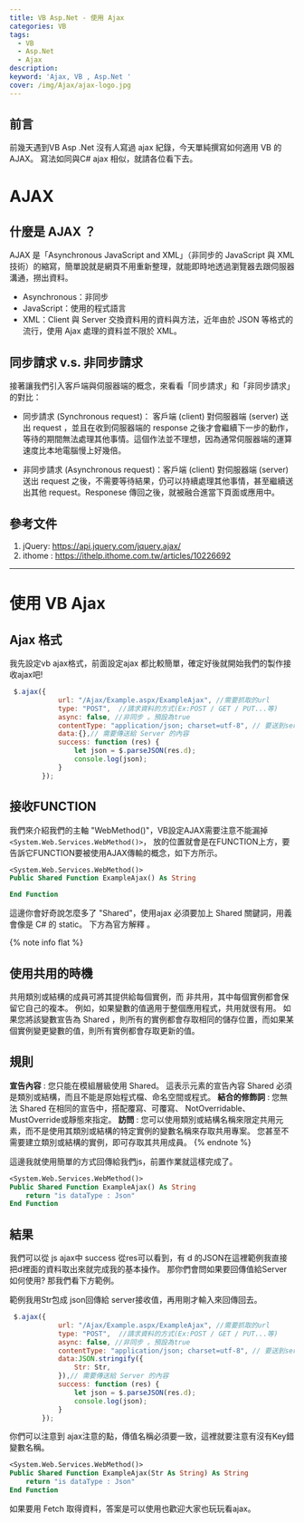 ```yaml
---
title: VB Asp.Net - 使用 Ajax
categories: VB
tags: 
  - VB
  - Asp.Net
  - Ajax
description:
keyword: 'Ajax, VB , Asp.Net '
cover: /img/Ajax/ajax-logo.jpg
---
```



## 前言
前幾天遇到VB Asp .Net 沒有人寫過 ajax 紀錄，今天單純撰寫如何適用 VB 的 AJAX。
寫法如同與C# ajax 相似，就請各位看下去。


# AJAX
## 什麼是 AJAX ？
AJAX 是「Asynchronous JavaScript and XML」（非同步的 JavaScript 與 XML 技術）的縮寫，簡單說就是網頁不用重新整理，就能即時地透過瀏覽器去跟伺服器溝通，撈出資料。
- Asynchronous：非同步
- JavaScript：使用的程式語言
- XML：Client 與 Server 交換資料用的資料與方法，近年由於 JSON 等格式的流行，使用 Ajax 處理的資料並不限於 XML。

## 同步請求 v.s. 非同步請求
接著讓我們引入客戶端與伺服器端的概念，來看看「同步請求」和「非同步請求」的對比：
- 同步請求 (Synchronous request)： 客戶端 (client) 對伺服器端 (server) 送出 request ，並且在收到伺服器端的 response 之後才會繼續下一步的動作，等待的期間無法處理其他事情。這個作法並不理想，因為通常伺服器端的運算速度比本地電腦慢上好幾倍。

- 非同步請求 (Asynchronous request)：客戶端 (client) 對伺服器端 (server) 送出 request 之後，不需要等待結果，仍可以持續處理其他事情，甚至繼續送出其他 request。Responese 傳回之後，就被融合進當下頁面或應用中。

## 參考文件
1. jQuery: https://api.jquery.com/jquery.ajax/
2. ithome : https://ithelp.ithome.com.tw/articles/10226692
---

# 使用 VB Ajax
## Ajax 格式
我先設定vb ajax格式，前面設定ajax 都比較簡單，確定好後就開始我們的製作接收ajax吧!
```js
 $.ajax({
            url: "/Ajax/Example.aspx/ExampleAjax", //需要抓取的url 
            type: "POST",  //請求資料的方式(Ex:POST / GET / PUT...等)
            async: false, //非同步 。預設為true
            contentType: "application/json; charset=utf-8", // 要送到server的資料型態
            data:{},// 需要傳送給 Server 的內容
            success: function (res) {
                let json = $.parseJSON(res.d);
                console.log(json);
            }
        });
```

## 接收FUNCTION
我們來介紹我們的主軸 "WebMethod()"，VB設定AJAX需要注意不能漏掉 ```<System.Web.Services.WebMethod()>```，
放的位置就會是在FUNCTION上方，要告訴它FUNCTION要被使用AJAX傳輸的概念，如下方所示。
```vb
<System.Web.Services.WebMethod()>
Public Shared Function ExampleAjax() As String

End Function
```
這邊你會好奇說怎麼多了 "Shared"，使用ajax 必須要加上 Shared 關鍵詞，用義會像是 C# 的 static。
下方為官方解釋 。

{% note info flat %}
  ## 使用共用的時機
  共用類別或結構的成員可將其提供給每個實例，而 非共用，其中每個實例都會保留它自己的複本。 例如，如果變數的值適用于整個應用程式，共用就很有用。 如果您將該變數宣告為 Shared ，則所有的實例都會存取相同的儲存位置，而如果某個實例變更變數的值，則所有實例都會存取更新的值。

  ## 規則
  **宣告內容** : 您只能在模組層級使用 Shared。 這表示元素的宣告內容 Shared 必須是類別或結構，而且不能是原始程式檔、命名空間或程式。
  **結合的修飾詞** : 您無法 Shared 在相同的宣告中，搭配覆寫、可覆寫、 NotOverridable、 MustOverride或靜態來指定。
  **訪問** : 您可以使用類別或結構名稱來限定共用元素，而不是使用其類別或結構的特定實例的變數名稱來存取共用專案。 您甚至不需要建立類別或結構的實例，即可存取其共用成員。
{% endnote %}

這邊我就使用簡單的方式回傳給我們js，前置作業就這樣完成了。 
```vb
<System.Web.Services.WebMethod()>
Public Shared Function ExampleAjax() As String
    return "is dataType : Json"
End Function
```

## 結果
我們可以從 js ajax中 success 從res可以看到，有 d 的JSON在這裡範例我直接把d裡面的資料取出來就完成我的基本操作。
那你們會問如果要回傳值給Server如何使用? 那我們看下方範例。

範例我用Str包成 json回傳給 server接收值，再用剛才輸入來回傳回去。
```js
 $.ajax({
            url: "/Ajax/Example.aspx/ExampleAjax", //需要抓取的url 
            type: "POST",  //請求資料的方式(Ex:POST / GET / PUT...等)
            async: false, //非同步 。預設為true
            contentType: "application/json; charset=utf-8", // 要送到server的資料型態
            data:JSON.stringify({
                Str: Str,
            }),// 需要傳送給 Server 的內容
            success: function (res) {
                let json = $.parseJSON(res.d);
                console.log(json);
            }
        });
```
你們可以注意到 ajax注意的點，傳值名稱必須要一致，這裡就要注意有沒有Key錯變數名稱。
```vb
<System.Web.Services.WebMethod()>
Public Shared Function ExampleAjax(Str As String) As String
    return "is dataType : Json"
End Function
```

如果要用 Fetch 取得資料，答案是可以使用也歡迎大家也玩玩看ajax。 



